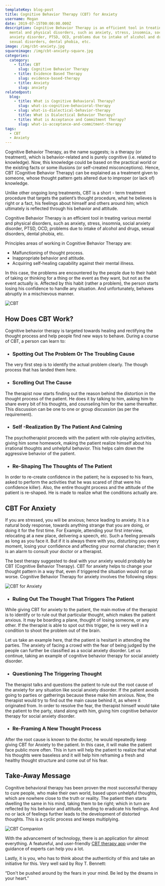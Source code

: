 ```yaml
---
templateKey: blog-post
title: Cognitive Behavior Therapy (CBT) for Anxiety
username: Megan
date: 2019-07-15T00:00:00.000Z
description: Cognitive Behavior Therapy is an efficient tool in treating various
  mental and physical disorders, such as anxiety, stress, insomnia, social
  anxiety disorder, PTSD, OCD, problems due to intake of alcohol and drugs,
  sexual disorders, dental phobia, etc.
image: /img/cbt-anxiety.jpg
squareimage: /img/cbt-anxiety-square.jpg
categories:
  category:
    - title: CBT
      slug: Cognitive Behavior Therapy
    - title: Evidence Based Therapy
      slug: evidence-based-therapy
    - title: Anxiety
      slug: anxiety
relatedpost:
  blog:
    - title: What is Cognitive Behavioral Therapy?
      slug: what-is-cognitive-behavioral-therapy
    - slug: what-is-dialectical-behavior-therapy
      title: What is Dialectical Behavior Therapy?
    - title: What is Acceptance and Commitment Therapy?
      slug: what-is-acceptance-and-commitment-therapy
tags:
  - CBT
  - Anxiety
---
```

<!--StartFragment-->

Cognitive Behavior Therapy, as the name suggests; is a therapy (or treatment), which is behavior-related and is purely cognitive (i.e. related to knowledge). Now, this knowledge could be based on the practical world or the existing facts or some illusions (or self-created misconceptions). Hence, CBT (Cognitive Behavior Therapy) can be explained as a treatment given to someone, whose thought pattern gets altered due to improper (or lack of) knowledge.

Unlike other ongoing long treatments, CBT is a short - term treatment procedure that targets the patient’s thought procedure, what he believes is right or a fact, his feelings about himself and others around him; which ultimately is reflected through his behavior and attitude.

Cognitive Behavior Therapy is an efficient tool in treating various mental and physical disorders, such as anxiety, stress, insomnia, social anxiety disorder, PTSD, OCD, problems due to intake of alcohol and drugs, sexual disorders, dental phobia, etc.

Principles areas of working in Cognitive Behavior Therapy are:

* Malfunctioning of thought process.
* Inappropriate behavior and attitude.
* Acquiring self-healing capability against their mental illness.

In this case, the problems are encountered by the people due to their habit of taking or thinking for a thing or the event as they want, but not as the event actually is. Affected by this habit (rather a problem), the person starts losing his confidence to handle any situation. And unfortunately, behaves abruptly in a mischievous manner.

![CBT ](/img/cbt-3.png "CBT")

<!--StartFragment-->

## How Does CBT Work?

Cognitive behavior therapy is targeted towards healing and rectifying the thought process and  help people find new ways to behave. During a course of CBT, a person can learn to:

* ### Spotting Out The Problem Or The Troubling Cause

The very first step is to identify the actual problem clearly. The though process that has landed them here.

* ### Scrolling Out The Cause

The therapist now starts finding out the reason behind the distortion in the thought process of the patient. He does it by talking to him, asking him to share every bit of his thoughts, and counseling him for the same thereafter. This discussion can be one to one or group discussion (as per the requirement).

* ### Self -Realization By The Patient And Calming

The psychotherapist proceeds with the patient with role-playing activities, giving him some homework, making the patient realize himself about his irrational thoughts and unhelpful behavior. This helps calm down the aggressive behavior of the patient.

* ### Re-Shaping The Thoughts of The Patient

In order to re-create confidence in the patient; he is exposed to his fears, asked to perform the activities that he was scared of (that were his confidence killer). Also, the entire thought process and the attitude of the patient is re-shaped. He is made to realize what the conditions actually are.

<!--StartFragment-->

## CBT For Anxiety

If you are stressed, you will be anxious; hence leading to anxiety. It is a natural body response, towards anything strange that you are doing, or doing it for the first time. For Example, attending your first interview, relocating at a new place, delivering a speech, etc. Such a feeling prevails as long as you face it. But if it is always there with you, disturbing you every moment, losing your confidence and affecting your normal character; then it is an alarm to consult your doctor or a therapist.

The best therapy suggested to deal with your anxiety would probably be CBT (Cognitive Behavior Therapy). CBT for anxiety helps to change your thought pattern in a way that, even if triggered the situation would not go worse. Cognitive Behavior Therapy for anxiety involves the following steps:

![CBT for Anxiety](/img/cbt.jpg "CBT for Anxiety")

<!--EndFragment-->

<!--StartFragment-->

* ### Ruling Out The Thought That Triggers The Patient

While giving CBT for anxiety to the patient, the main motive of the therapist is to identify or to rule out that particular thought, which makes the patient anxious. It may be boarding a plane, thought of losing someone, or any other. If the therapist is able to spot out this trigger, he is very well in a condition to shoot the problem out of the brain.

Let us take an example here, that the patient is hesitant in attending the parties. The anxiety of facing a crowd with the fear of being judged by the people can further be classified as a social anxiety disorder. Let us continue, taking an example of cognitive behavior therapy for social anxiety disorder.

* ### Questioning The Triggering Thought

The therapist talks and questions the patient to rule out the root cause of the anxiety for any situation like social anxiety disorder. If the patient avoids going to parties or gatherings because these make him anxious. Now, the therapist would try to find out the main cause behind it, as where it originated from. In order to resolve the fear, the therapist himself would take the patient to the party, stand along with him, giving him cognitive behavior therapy for social anxiety disorder.

* ### Re-Framing A New Thought Process

After the root cause is known to the doctor, he would repeatedly keep giving CBT for Anxiety to the patient. In this case, it will make the patient face public more often. This in turn will help the patient to realize that what his thoughts were baseless and it will help him reframing a fresh and healthy thought structure and come out of his fear.

<!--StartFragment-->

## Take-Away Message

Cognitive behavioral therapy has been proven the most successful therapy to cure people, who make their own world, based upon unhelpful thoughts, which are nowhere close to the truth or reality. The patient then starts dwelling the same in his mind, taking them to be right; which in turn are reflected by his behavior and attitude, tending to eradicate his feelings. And no or lack of feelings further leads to the development of distorted thoughts. This is a cyclic process and keeps multiplying.

![CBT Companion](/img/cbt_companion_screen.png "CBT Companion")

<!--EndFragment-->

<!--StartFragment-->

With the advancement of technology, there is an application for almost everything. A featureful, and user-friendly [CBT therapy app](https://www.resiliens.com/cbt-companion/) under the guidance of experts can help you a lot.

Lastly, it is you, who has to think about the authenticity of this and take an initiative for this. Very well said by Roy T. Bennett:

“Don't be pushed around by the fears in your mind. Be led by the dreams in your heart.”

<!--EndFragment-->

<!--EndFragment-->

<!--EndFragment-->

<!--EndFragment-->